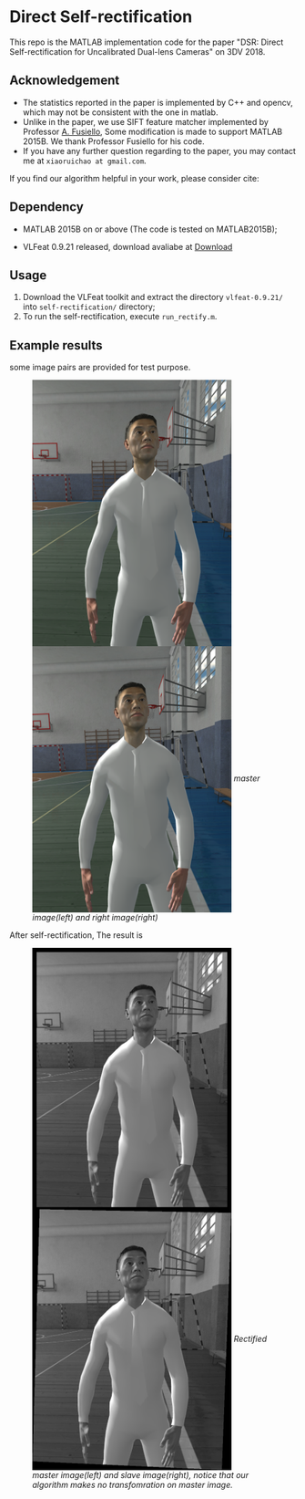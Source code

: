 # Direct Self-rectification
This repo is the MATLAB implementation code for the paper "DSR: Direct Self-rectification for Uncalibrated Dual-lens Cameras" on 3DV 2018. 

## Acknowledgement
* The statistics reported in the paper is implemented by C++ and opencv, which may not be consistent with the one in matlab. 
* Unlike in the paper, we use SIFT feature matcher implemented by  Professor [A. Fusiello](http://www.diegm.uniud.it/fusiello/), Some modification is made to support MATLAB 2015B. We thank Professor Fusiello for his code. 
* If you have any further question regarding to the paper, you may contact me at  `xiaoruichao at gmail.com`.

If you find our algorithm helpful in your work, please consider cite:

## Dependency
* MATLAB 2015B on or above (The code is tested on MATLAB2015B);

* VLFeat 0.9.21 released, download avaliabe at [Download](http://www.vlfeat.org/download/vlfeat-0.9.21-bin.tar.gz)
## Usage
1. Download the VLFeat toolkit and extract the directory  `vlfeat-0.9.21/` into `self-rectification/` directory;
2. To run the self-rectification, execute `run_rectify.m`.
## Example results
some image pairs are provided for test purpose.
<figure>
 <img src="https://github.com/garroud/self-rectification/blob/master/test_data/image0_s.png" align=left width="350"> 
 <img src="https://github.com/garroud/self-rectification/blob/master/test_data/image1_s.png" align=center width="350">
 <em>master image(left) and right image(right)</em>
</figure>

After self-rectification, The result is
<figure>
 <img src="https://github.com/garroud/self-rectification/blob/master/rec_img0.png" align=left width="350"> 
 <img src="https://github.com/garroud/self-rectification/blob/master/rec_img1.png" align=center width="350">
 <em>Rectified master image(left) and slave image(right), notice that our algorithm makes no transfomration on master image.</em>
</figure>
